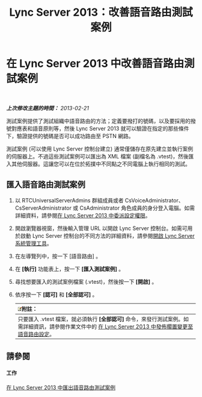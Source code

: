 ﻿---
title: Lync Server 2013：改善語音路由測試案例
TOCTitle: 改善語音路由測試案例
ms:assetid: 6546e24c-9ad2-428b-92b2-63948ed0f884
ms:mtpsurl: https://technet.microsoft.com/zh-tw/library/Gg398460(v=OCS.15)
ms:contentKeyID: 49291143
ms.date: 08/10/2015
mtps_version: v=OCS.15
ms.translationtype: HT
---

# 在 Lync Server 2013 中改善語音路由測試案例

 

_**上次修改主題的時間：** 2013-02-21_

測試案例提供了測試組織中語音路由的方法；定義要撥打的號碼，以及要採用的撥號對應表和語音原則等，然後 Lync Server 2013 就可以驗證在指定的那些條件下，驗證提供的號碼是否可以成功路由至 PSTN 網路。

測試案例 (可以使用 Lync Server 控制台建立) 通常僅儲存在原先建立並執行案例的伺服器上。不過這些測試案例可以匯出為 XML 檔案 (副檔名為 .vtest)，然後匯入其他伺服器。這讓您可以在位於拓撲中不同點之不同電腦上執行相同的測試。

## 匯入語音路由測試案例

1.  以 RTCUniversalServerAdmins 群組成員或者 CsVoiceAdministrator、CsServerAdministrator 或 CsAdministrator 角色成員的身分登入電腦。如需詳細資料，請參閱[在 Lync Server 2013 中委派設定權限](lync-server-2013-delegate-setup-permissions.md)。

2.  開啟瀏覽器視窗，然後輸入管理 URL 以開啟 Lync Server 控制台。如需可用於啟動 Lync Server 控制台的不同方法的詳細資料，請參閱[開啟 Lync Server 系統管理工具](lync-server-2013-open-lync-server-administrative-tools.md)。

3.  在左導覽列中，按一下 \[語音路由\] 。

4.  在 **\[執行\]** 功能表上，按一下 **\[匯入測試案例\]** 。

5.  尋找想要匯入的測試案例檔案 (.vtest)，然後按一下 **\[開啟\]** 。

6.  依序按一下 **\[認可\]** 和 **\[全部認可\]** 。
    
    <table>
    <thead>
    <tr class="header">
    <th><img src="images/Gg398811.note(OCS.15).gif" title="note" alt="note" />附註：</th>
    </tr>
    </thead>
    <tbody>
    <tr class="odd">
    <td>只要匯入 .vtest 檔案，就必須執行 <strong>[全部認可]</strong> 命令，來發行測試案例。如需詳細資訊，請參閱作業文件中的 <a href="lync-server-2013-publish-pending-changes-to-the-voice-routing-configuration.md">在 Lync Server 2013 中發佈擱置變更至語音路由設定</a>。</td>
    </tr>
    </tbody>
    </table>


## 請參閱

#### 工作

[在 Lync Server 2013 中匯出語音路由測試案例](lync-server-2013-export-voice-routing-test-cases.md)

